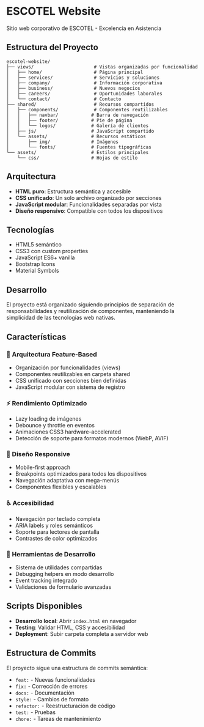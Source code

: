 # ESCOTEL Website

Sitio web corporativo de ESCOTEL - Excelencia en Asistencia

## Estructura del Proyecto

```
escotel-website/
├── views/                      # Vistas organizadas por funcionalidad
│   ├── home/                   # Página principal
│   ├── services/               # Servicios y soluciones
│   ├── company/                # Información corporativa
│   ├── business/               # Nuevos negocios
│   ├── careers/                # Oportunidades laborales
│   └── contact/                # Contacto
├── shared/                     # Recursos compartidos
│   ├── components/             # Componentes reutilizables
│   │   ├── navbar/            # Barra de navegación
│   │   ├── footer/            # Pie de página
│   │   └── logos/             # Galería de clientes
│   ├── js/                    # JavaScript compartido
│   └── assets/                # Recursos estáticos
│       ├── img/               # Imágenes
│       └── fonts/             # Fuentes tipográficas
└── assets/                    # Estilos principales
    └── css/                   # Hojas de estilo
```

## Arquitectura

- **HTML puro**: Estructura semántica y accesible
- **CSS unificado**: Un solo archivo organizado por secciones
- **JavaScript modular**: Funcionalidades separadas por vista
- **Diseño responsivo**: Compatible con todos los dispositivos

## Tecnologías

- HTML5 semántico
- CSS3 con custom properties
- JavaScript ES6+ vanilla
- Bootstrap Icons
- Material Symbols

## Desarrollo

El proyecto está organizado siguiendo principios de separación de responsabilidades y reutilización de componentes, manteniendo la simplicidad de las tecnologías web nativas.

## Características

### 🎨 Arquitectura Feature-Based
- Organización por funcionalidades (views)
- Componentes reutilizables en carpeta shared
- CSS unificado con secciones bien definidas
- JavaScript modular con sistema de registro

### ⚡ Rendimiento Optimizado  
- Lazy loading de imágenes
- Debounce y throttle en eventos
- Animaciones CSS3 hardware-accelerated
- Detección de soporte para formatos modernos (WebP, AVIF)

### 📱 Diseño Responsive
- Mobile-first approach
- Breakpoints optimizados para todos los dispositivos
- Navegación adaptativa con mega-menús
- Componentes flexibles y escalables

### ♿ Accesibilidad
- Navegación por teclado completa
- ARIA labels y roles semánticos
- Soporte para lectores de pantalla
- Contrastes de color optimizados

### 🔧 Herramientas de Desarrollo
- Sistema de utilidades compartidas
- Debugging helpers en modo desarrollo
- Event tracking integrado
- Validaciones de formulario avanzadas

## Scripts Disponibles

- **Desarrollo local**: Abrir `index.html` en navegador
- **Testing**: Validar HTML, CSS y accesibilidad
- **Deployment**: Subir carpeta completa a servidor web

## Estructura de Commits

El proyecto sigue una estructura de commits semántica:
- `feat:` - Nuevas funcionalidades
- `fix:` - Corrección de errores  
- `docs:` - Documentación
- `style:` - Cambios de formato
- `refactor:` - Reestructuración de código
- `test:` - Pruebas
- `chore:` - Tareas de mantenimiento
